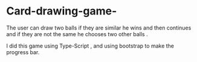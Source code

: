 # Card-drawing-game-
The user can draw two balls if they are similar he wins and then continues and if they are not the same he chooses two other balls .

I did this game using Type-Script , and using bootstrap to make the progress bar.
